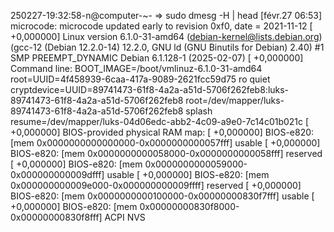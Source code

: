 250227-19:32:58-n@computer-~-
=> sudo dmesg -H | head
[févr.27 06:53] microcode: microcode updated early to revision 0xf0, date = 2021-11-12
[  +0,000000] Linux version 6.1.0-31-amd64 (debian-kernel@lists.debian.org) (gcc-12 (Debian 12.2.0-14) 12.2.0, GNU ld (GNU Binutils for Debian) 2.40) #1 SMP PREEMPT_DYNAMIC Debian 6.1.128-1 (2025-02-07)
[  +0,000000] Command line: BOOT_IMAGE=/boot/vmlinuz-6.1.0-31-amd64 root=UUID=4f458939-6caa-417a-9089-2621fcc59d75 ro quiet cryptdevice=UUID=89741473-61f8-4a2a-a51d-5706f262feb8:luks-89741473-61f8-4a2a-a51d-5706f262feb8 root=/dev/mapper/luks-89741473-61f8-4a2a-a51d-5706f262feb8 splash resume=/dev/mapper/luks-04d06edc-abb2-4c09-a9e0-7c14c01b021c
[  +0,000000] BIOS-provided physical RAM map:
[  +0,000000] BIOS-e820: [mem 0x0000000000000000-0x0000000000057fff] usable
[  +0,000000] BIOS-e820: [mem 0x0000000000058000-0x0000000000058fff] reserved
[  +0,000000] BIOS-e820: [mem 0x0000000000059000-0x000000000009dfff] usable
[  +0,000000] BIOS-e820: [mem 0x000000000009e000-0x000000000009ffff] reserved
[  +0,000000] BIOS-e820: [mem 0x0000000000100000-0x00000000830f7fff] usable
[  +0,000000] BIOS-e820: [mem 0x00000000830f8000-0x00000000830f8fff] ACPI NVS

